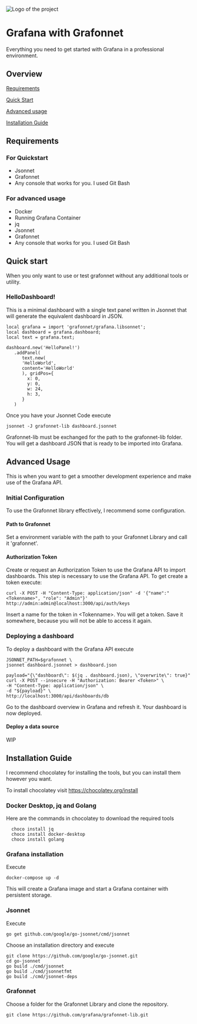 ![Logo of the project](https://cdn.freelogovectors.net/wp-content/uploads/2018/07/grafana-logo.png)

# Grafana with Grafonnet

Everything you need to get started with Grafana in a professional environment.

## Overview

[Requirements](#requirements)

[Quick Start](#quick-start)

[Advanced usage](#advanced-usage)

[Installation Guide](#Installation-guide)


## Requirements

### For Quickstart
- Jsonnet
- Grafonnet
- Any console that works for you. I used Git Bash

### For advanced usage
- Docker
- Running Grafana Container
- jq
- Jsonnet
- Grafonnet
- Any console that works for you. I used Git Bash


## Quick start

When you only want to use or test grafonnet without any additional tools or utility.


### HelloDashboard!

This is a minimal dashboard with a single text panel written in Jsonnet that will generate the equivalent dashboard in JSON.

```jsonnet
local grafana = import 'grafonnet/grafana.libsonnet';
local dashboard = grafana.dashboard;
local text = grafana.text;

dashboard.new('HelloPanel!')
   .addPanel(
      text.new(
      'HelloWorld',
      content='HelloWorld'
      ), gridPos={
        x: 0,
        y: 0,
        w: 24,
        h: 3,
      }
   )
 ```

Once you have your Jsonnet Code execute
```shell
jsonnet -J grafonnet-lib dashboard.jsonnet 
```
Grafonnet-lib must be exchanged for the path to the grafonnet-lib folder.
You will get a dashboard JSON that is ready to be imported into Grafana.

## Advanced Usage

This is when you want to get a smoother development experience and make use of the Grafana API. 

### Initial Configuration

To use the Grafonnet library effectively, I recommend some configuration. 

#### Path to Grafonnet

Set a environment variable with the path to your Grafonnet Library and call it 'grafonnet'.

#### Authorization Token

Create or request an Authorization Token to use the Grafana API to import dashboards.
This step is necessary to use the Grafana API.
To get create a token execute:
```shell
curl -X POST -H "Content-Type: application/json" -d '{"name":"<Tokenname>", "role": "Admin"}' http://admin:admin@localhost:3000/api/auth/keys
```
Insert a name for the token in \<Tokenname\>. You will get a token. Save it somewhere, because you will not be able to access it again.

### Deploying a dashboard

To deploy a dashboard with the Grafana API execute

```shell
JSONNET_PATH=$grafonnet \
jsonnet dashboard.jsonnet > dashboard.json

payload="{\"dashboard\": $(jq . dashboard.json), \"overwrite\": true}"
curl -X POST --insecure -H "Authorization: Bearer <Token>" \
-H "Content-Type: application/json" \
-d "${payload}" \
http://localhost:3000/api/dashboards/db
```
Go to the dashboard overview in Grafana and refresh it. Your dashboard is now deployed.

#### Deploy a data source

WIP




## Installation Guide

I recommend chocolatey for installing the tools, but you can install them however you want.

To install chocolatey visit https://chocolatey.org/install

### Docker Desktop, jq and Golang
Here are the commands in chocolatey to download the required tools

      choco install jq
      choco install docker-desktop
      choco install golang

### Grafana installation

Execute
```shell
docker-compose up -d
```
This will create a Grafana image and start a Grafana container with persistent storage.

### Jsonnet
Execute

```shell
go get github.com/google/go-jsonnet/cmd/jsonnet
```

Choose an installation directory and execute
```shell
git clone https://github.com/google/go-jsonnet.git
cd go-jsonnet
go build ./cmd/jsonnet
go build ./cmd/jsonnetfmt
go build ./cmd/jsonnet-deps
```

### Grafonnet

Choose a folder for the Grafonnet Library and clone the repository.

```shell
git clone https://github.com/grafana/grafonnet-lib.git
```

